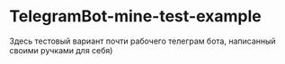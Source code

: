 # TelegramBot-mine-test-example
Здесь тестовый вариант почти рабочего телеграм бота, написанный своими ручками для себя)
